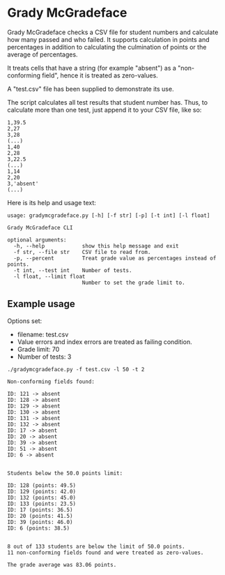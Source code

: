 # Grady McGradeface

Grady McGradeface checks a CSV file for student numbers and calculate how many passed and who failed. It supports calculation in points and percentages in addition to calculating the culmination of points or the average of percentages.

It treats cells that have a string (for example "absent") as a "non-conforming field", hence it is treated as zero-values.

A "test.csv" file has been supplied to demonstrate its use.

The script calculates all test results that student number has. Thus, to calculate more than one test, just append it to your CSV file, like so:

```text
1,39.5
2,27
3,28
(...)
1,40
2,28
3,22.5
(...)
1,14
2,20
3,'absent'
(...)
```

Here is its help and usage text:

```text
usage: gradymcgradeface.py [-h] [-f str] [-p] [-t int] [-l float]

Grady McGradeface CLI

optional arguments:
  -h, --help            show this help message and exit
  -f str, --file str    CSV file to read from.
  -p, --percent         Treat grade value as percentages instead of points.
  -t int, --test int    Number of tests.
  -l float, --limit float
                        Number to set the grade limit to.
```

## Example usage

Options set:

* filename: test.csv
* Value errors and index errors are treated as failing condition.
* Grade limit: 70
* Number of tests: 3

```text
./gradymcgradeface.py -f test.csv -l 50 -t 2

Non-conforming fields found:

ID: 121 -> absent
ID: 128 -> absent
ID: 129 -> absent
ID: 130 -> absent
ID: 131 -> absent
ID: 132 -> absent
ID: 17 -> absent
ID: 20 -> absent
ID: 39 -> absent
ID: 51 -> absent
ID: 6 -> absent


Students below the 50.0 points limit:

ID: 128 (points: 49.5)
ID: 129 (points: 42.0)
ID: 132 (points: 45.0)
ID: 133 (points: 23.5)
ID: 17 (points: 36.5)
ID: 20 (points: 41.5)
ID: 39 (points: 46.0)
ID: 6 (points: 38.5)


8 out of 133 students are below the limit of 50.0 points.
11 non-conforming fields found and were treated as zero-values.

The grade average was 83.06 points.
```
